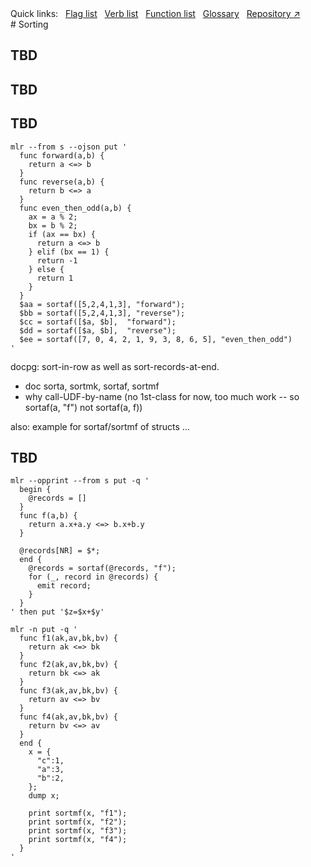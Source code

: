 <!---  PLEASE DO NOT EDIT DIRECTLY. EDIT THE .md.in FILE PLEASE. --->
<div>
<span class="quicklinks">
Quick links:
&nbsp;
<a class="quicklink" href="../reference-main-flag-list/index.html">Flag list</a>
&nbsp;
<a class="quicklink" href="../reference-verbs/index.html">Verb list</a>
&nbsp;
<a class="quicklink" href="../reference-dsl-builtin-functions/index.html">Function list</a>
&nbsp;
<a class="quicklink" href="../glossary/index.html">Glossary</a>
&nbsp;
<a class="quicklink" href="https://github.com/johnkerl/miller" target="_blank">Repository ↗</a>
</span>
</div>
# Sorting

## TBD

## TBD

## TBD

```
mlr --from s --ojson put '
  func forward(a,b) {
    return a <=> b
  }
  func reverse(a,b) {
    return b <=> a
  }
  func even_then_odd(a,b) {
    ax = a % 2;
    bx = b % 2;
    if (ax == bx) {
      return a <=> b
    } elif (bx == 1) {
      return -1
    } else {
      return 1
    }
  }
  $aa = sortaf([5,2,4,1,3], "forward");
  $bb = sortaf([5,2,4,1,3], "reverse");
  $cc = sortaf([$a, $b],  "forward");
  $dd = sortaf([$a, $b],  "reverse");
  $ee = sortaf([7, 0, 4, 2, 1, 9, 3, 8, 6, 5], "even_then_odd")
'
```

docpg: sort-in-row as well as sort-records-at-end.

* doc sorta, sortmk, sortaf, sortmf
* why call-UDF-by-name (no 1st-class for now, too much work -- so sortaf(a, "f") not sortaf(a, f))

also: example for sortaf/sortmf of structs ...

## TBD

```
mlr --opprint --from s put -q '
  begin {
    @records = []
  }
  func f(a,b) {
    return a.x+a.y <=> b.x+b.y
  }

  @records[NR] = $*;
  end {
    @records = sortaf(@records, "f");
    for (_, record in @records) {
      emit record;
    }
  }
' then put '$z=$x+$y'
```

```
mlr -n put -q '
  func f1(ak,av,bk,bv) {
    return ak <=> bk
  }
  func f2(ak,av,bk,bv) {
    return bk <=> ak
  }
  func f3(ak,av,bk,bv) {
    return av <=> bv
  }
  func f4(ak,av,bk,bv) {
    return bv <=> av
  }
  end {
    x = {
      "c":1,
      "a":3,
      "b":2,
    };
    dump x;

    print sortmf(x, "f1");
    print sortmf(x, "f2");
    print sortmf(x, "f3");
    print sortmf(x, "f4");
  }
'
```
